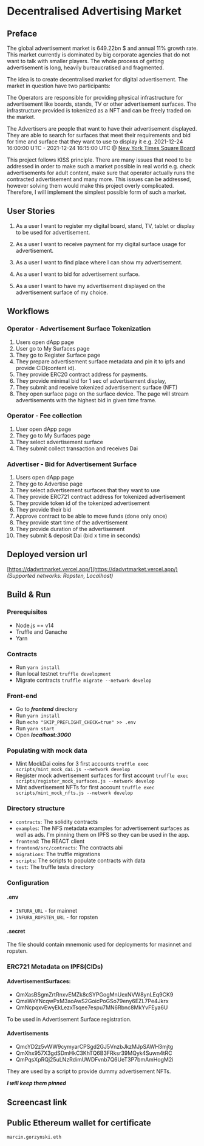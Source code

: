 # Decentralised Advertising Market

## Preface

The global advertisement market is 649.22bn $ and annual 11% growth rate. This 
market currently is dominated by big corporate agencies that do not want to talk
with smaller players. The whole process of getting advertisement is long,
heavily bureaucratised and fragmented.

The idea is to create decentralised market for digital advertisement. The market in question 
have two participants:

The Operators are responsible for providing physical infrastructure for advertisement
like boards, stands, TV or other advertisement surfaces. The infrastructure provided
is tokenized as a NFT and can be freely traded on the market. 

The Advertisers are people that want to have their advertisement displayed. They are able
to search for surfaces that meet their requirements and bid for time and surface that they
want to use to display it e.g.
2021-12-24 16:00:00 UTC - 2021-12-24 16:15:00 UTC
@
[New York Times Square Board](https://www.couturefashionweek.com/wp-content/uploads/2016/07/nasdaq-billboard-8in.jpg)

This project follows KISS principle. There are many issues that need to be addressed
in order to make such a market possible in real world e.g. check advertisements for adult content, make
sure that operator actually runs the contracted advertisement and many more. This issues can be addressed,
however solving them would make this project overly complicated. Therefore, I will implement the simplest
possible form of such a market.

## User Stories

1. As a user I want to register my digital board, stand, TV, tablet or display to be used for advertisement.
2. As a user I want to receive payment for my digital surface usage for advertisement.

3. As a user I want to find place where I can show my advertisement.
4. As a user I want to bid for advertisement surface.
5. As a user I want to have my advertisement displayed on the advertisement surface of my choice.

## Workflows

### Operator - Advertisement Surface Tokenization

1. Users open dApp page
2. User go to My Surfaces page
3. They go to Register Surface page
4. They prepare advertisement surface metadata and pin it to ipfs and provide CID(content id).
5. They provide ERC20 contract address for payments.
6. They provide minimal bid for 1 sec of advertisement display,
7. They submit and receive tokenized advertisement surface (NFT)
8. They open surface page on the surface device. The page will stream advertisements with the highest bid in given time
   frame.

### Operator - Fee collection

1. User open dApp page
2. They go to My Surfaces page
3. They select advertisement surface
4. They submit collect transaction and receives Dai

### Advertiser - Bid for Advertisement Surface

1. Users open dApp page
2. They go to Advertise page
3. They select advertisement surfaces that they want to use
4. They provide ERC721 contract address for tokenized advertisement
5. They provide token id of the tokenized advertisement
6. They provide their bid
7. Approve contract to be able to move funds (done only once)
8. They provide start time of the advertisement
9. They provide duration of the advertisement
10. They submit & deposit Dai (bid x time in seconds)

## Deployed version url

[https://dadvrtmarket.vercel.app/](https://dadvrtmarket.vercel.app/) *(Supported networks: Ropsten, Localhost)*

## Build & Run

### Prerequisites

- Node.js == v14
- Truffle and Ganache
- Yarn

### Contracts

- Run ```yarn install```
- Run local testnet ```truffle development```
- Migrate contracts ```truffle migrate --network develop```

### Front-end

- Go to ***frontend*** directory
- Run ```yarn install```
- Run ```echo "SKIP_PREFLIGHT_CHECK=true" >> .env```
- Run ```yarn start```
- Open ***localhost:3000***

### Populating with mock data

- Mint MockDai coins for 3 first accounts  ```truffle exec scripts/mint_mock_dai.js --network develop```
- Register mock advertisement surfaces for first
  account ```truffle exec scripts/register_mock_surfaces.js --network develop```
- Mint advertisement NFTs for first account ```truffle exec scripts/mint_mock_nfts.js --network develop```

### Directory structure

- ```contracts```: The solidity contracts
- ```examples```: The NFS metadata examples for advertisement surfaces as well as ads. I'm pinning them on IPFS so they
  can be used in the app.
- ```frontend```: The REACT client
- ```frontend/src/contracts```: The contracts abi
- ```migrations```: The truffle migrations
- ```scripts```: The scripts to populate contracts with data
- ```test```: The truffle tests directory

### Configuration

#### .env

- ```INFURA_URL``` - for mainnet
- ```INFURA_ROPSTEN_URL``` - for ropsten

#### .secret

The file should contain mnemonic used for deployments for masinnet and ropsten.

### ERC721 Metadata on IPFS(CIDs)

#### AdvertisementSurfaces:

- QmXasBSgmZrtRnxvEMZk8cSYPGogMnUexNVW8ynLEq9CK9
- QmaWeYNcqwPxM3aoAwS2GoicPoGSo79eny6EZL7Pe4Jkrx
- QmNcpqxvEwyEkLezxTsqee7espu7MN6Rbnc8MkYvFEya6U

To be used in Advertisement Surface registration.

#### Advertisements

- QmcYD2z5vWW9cymyarCPSgd2GJ5VnzbJkzMJpSAWH3mjtg
- QmXhx957X3gdSDmHkC3KhTQ6B3FRksr39MQyk4Suwn4tRC
- QmPqsXpRQj25uLNzRdimUWDFvnb7Q6UeT3P7bmAmHogM2i

They are used by a script to provide dummy advertisement NFTs.

***I will keep them pinned***

## Screencast link

## Public Ethereum wallet for certificate

```marcin.gorzynski.eth```